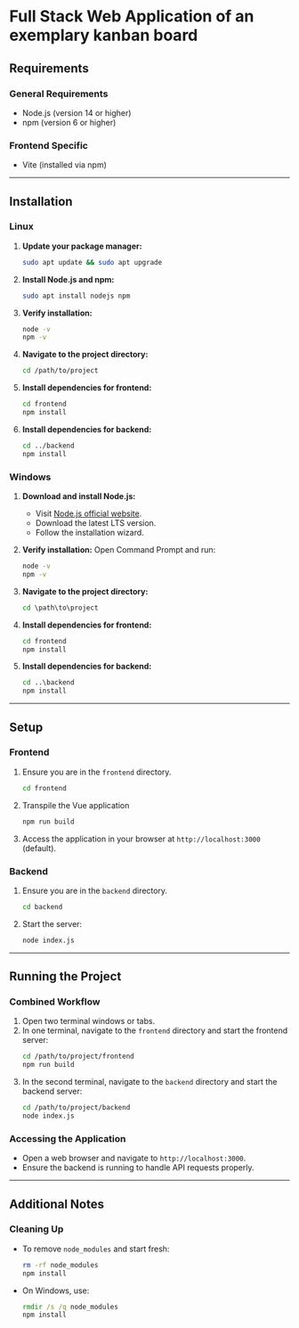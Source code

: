 # Full Stack Web Application of an exemplary kanban board

## Requirements

### General Requirements
- Node.js (version 14 or higher)
- npm (version 6 or higher)

### Frontend Specific
- Vite (installed via npm)

---

## Installation

### Linux

1. **Update your package manager:**
   ```bash
   sudo apt update && sudo apt upgrade
   ```

2. **Install Node.js and npm:**
   ```bash
   sudo apt install nodejs npm
   ```

3. **Verify installation:**
   ```bash
   node -v
   npm -v
   ```

4. **Navigate to the project directory:**
   ```bash
   cd /path/to/project
   ```

5. **Install dependencies for frontend:**
   ```bash
   cd frontend
   npm install
   ```

6. **Install dependencies for backend:**
   ```bash
   cd ../backend
   npm install
   ```

### Windows

1. **Download and install Node.js:**
   - Visit [Node.js official website](https://nodejs.org/).
   - Download the latest LTS version.
   - Follow the installation wizard.

2. **Verify installation:**
   Open Command Prompt and run:
   ```cmd
   node -v
   npm -v
   ```

3. **Navigate to the project directory:**
   ```cmd
   cd \path\to\project
   ```

4. **Install dependencies for frontend:**
   ```cmd
   cd frontend
   npm install
   ```

5. **Install dependencies for backend:**
   ```cmd
   cd ..\backend
   npm install
   ```

---

## Setup

### Frontend
1. Ensure you are in the `frontend` directory.
   ```bash
   cd frontend
   ```
2. Transpile the Vue application 
   ```bash
   npm run build
   ```
3. Access the application in your browser at `http://localhost:3000` (default).

### Backend
1. Ensure you are in the `backend` directory.
   ```bash
   cd backend
   ```
2. Start the server:
   ```bash
   node index.js
   ```
---

## Running the Project

### Combined Workflow
1. Open two terminal windows or tabs.
2. In one terminal, navigate to the `frontend` directory and start the frontend server:
   ```bash
   cd /path/to/project/frontend
   npm run build
   ```
3. In the second terminal, navigate to the `backend` directory and start the backend server:
   ```bash
   cd /path/to/project/backend
   node index.js
   ```

### Accessing the Application
- Open a web browser and navigate to `http://localhost:3000`.
- Ensure the backend is running to handle API requests properly.

---

## Additional Notes

### Cleaning Up
- To remove `node_modules` and start fresh:
  ```bash
  rm -rf node_modules
  npm install
  ```

- On Windows, use:
  ```cmd
  rmdir /s /q node_modules
  npm install
  ```

